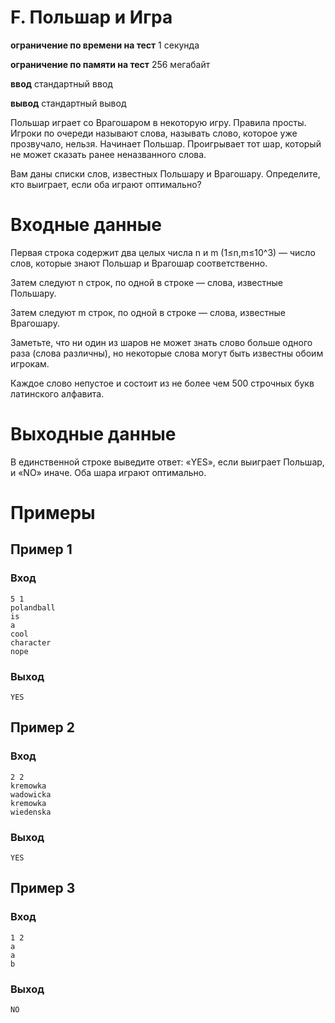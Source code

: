# F. Польшар и Игра
**ограничение по времени на тест** 1 секунда

**ограничение по памяти на тест** 256 мегабайт

**ввод** стандартный ввод

**вывод** стандартный вывод

Польшар играет со Врагошаром в некоторую игру. Правила просты. Игроки по очереди называют слова, называть слово, которое уже прозвучало, нельзя. Начинает Польшар. Проигрывает тот шар, который не может сказать ранее неназванного слова.

Вам даны списки слов, известных Польшару и Врагошару. Определите, кто выиграет, если оба играют оптимально?

# Входные данные
Первая строка содержит два целых числа n и m (1≤n,m≤10^3) — число слов, которые знают Польшар и Врагошар соответственно.

Затем следуют n строк, по одной в строке — слова, известные Польшару.

Затем следуют m строк, по одной в строке — слова, известные Врагошару.

Заметьте, что ни один из шаров не может знать слово больше одного раза (слова различны), но некоторые слова могут быть известны обоим игрокам.

Каждое слово непустое и состоит из не более чем 500 строчных букв латинского алфавита.

# Выходные данные
В единственной строке выведите ответ: «YES», если выиграет Польшар, и «NO» иначе. Оба шара играют оптимально.

# Примеры
## Пример 1
### Вход
```
5 1
polandball
is
a
cool
character
nope
```
### Выход
```
YES
```
## Пример 2
### Вход
```
2 2
kremowka
wadowicka
kremowka
wiedenska
```
### Выход
```
YES
```
## Пример 3
### Вход
```
1 2
a
a
b
```
### Выход
```
NO
```